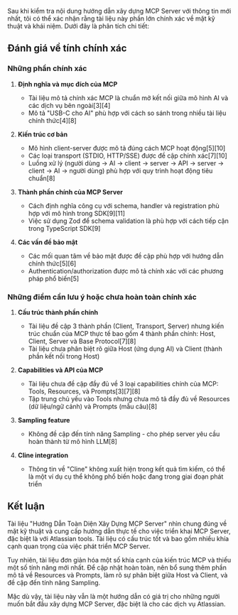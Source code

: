 Sau khi kiểm tra nội dung hướng dẫn xây dựng MCP Server với thông tin mới nhất, tôi có thể xác nhận rằng tài liệu này phần lớn chính xác về mặt kỹ thuật và khái niệm. Dưới đây là phân tích chi tiết:

## Đánh giá về tính chính xác

### Những phần chính xác

1. **Định nghĩa và mục đích của MCP**
   - Tài liệu mô tả chính xác MCP là chuẩn mở kết nối giữa mô hình AI và các dịch vụ bên ngoài[3][4]
   - Mô tả "USB-C cho AI" phù hợp với cách so sánh trong nhiều tài liệu chính thức[4][8]

2. **Kiến trúc cơ bản**
   - Mô hình client-server được mô tả đúng cách MCP hoạt động[5][10]
   - Các loại transport (STDIO, HTTP/SSE) được đề cập chính xác[7][10]
   - Luồng xử lý (người dùng → AI → client → server → API → server → client → AI → người dùng) phù hợp với quy trình hoạt động tiêu chuẩn[8]

3. **Thành phần chính của MCP Server**
   - Cách định nghĩa công cụ với schema, handler và registration phù hợp với mô hình trong SDK[9][11]
   - Việc sử dụng Zod để schema validation là phù hợp với cách tiếp cận trong TypeScript SDK[9]

4. **Các vấn đề bảo mật**
   - Các mối quan tâm về bảo mật được đề cập phù hợp với hướng dẫn chính thức[5][6]
   - Authentication/authorization được mô tả chính xác với các phương pháp phổ biến[5]

### Những điểm cần lưu ý hoặc chưa hoàn toàn chính xác

1. **Cấu trúc thành phần chính**
   - Tài liệu đề cập 3 thành phần (Client, Transport, Server) nhưng kiến trúc chuẩn của MCP thực tế bao gồm 4 thành phần chính: Host, Client, Server và Base Protocol[7][8]
   - Tài liệu chưa phân biệt rõ giữa Host (ứng dụng AI) và Client (thành phần kết nối trong Host)

2. **Capabilities và API của MCP**
   - Tài liệu chưa đề cập đầy đủ về 3 loại capabilities chính của MCP: Tools, Resources, và Prompts[3][7][8]
   - Tập trung chủ yếu vào Tools nhưng chưa mô tả đầy đủ về Resources (dữ liệu/ngữ cảnh) và Prompts (mẫu câu)[8]

3. **Sampling feature**
   - Không đề cập đến tính năng Sampling - cho phép server yêu cầu hoàn thành từ mô hình LLM[8]

4. **Cline integration**
   - Thông tin về "Cline" không xuất hiện trong kết quả tìm kiếm, có thể là một ví dụ cụ thể không phổ biến hoặc đang trong giai đoạn phát triển

## Kết luận

Tài liệu "Hướng Dẫn Toàn Diện Xây Dựng MCP Server" nhìn chung đúng về mặt kỹ thuật và cung cấp hướng dẫn thực tế cho việc triển khai MCP Server, đặc biệt là với Atlassian tools. Tài liệu có cấu trúc tốt và bao gồm nhiều khía cạnh quan trọng của việc phát triển MCP Server.

Tuy nhiên, tài liệu đơn giản hóa một số khía cạnh của kiến trúc MCP và thiếu một số tính năng mới nhất. Để cập nhật hoàn toàn, nên bổ sung thêm phần mô tả về Resources và Prompts, làm rõ sự phân biệt giữa Host và Client, và đề cập đến tính năng Sampling.

Mặc dù vậy, tài liệu này vẫn là một hướng dẫn có giá trị cho những người muốn bắt đầu xây dựng MCP Server, đặc biệt là cho các dịch vụ Atlassian.